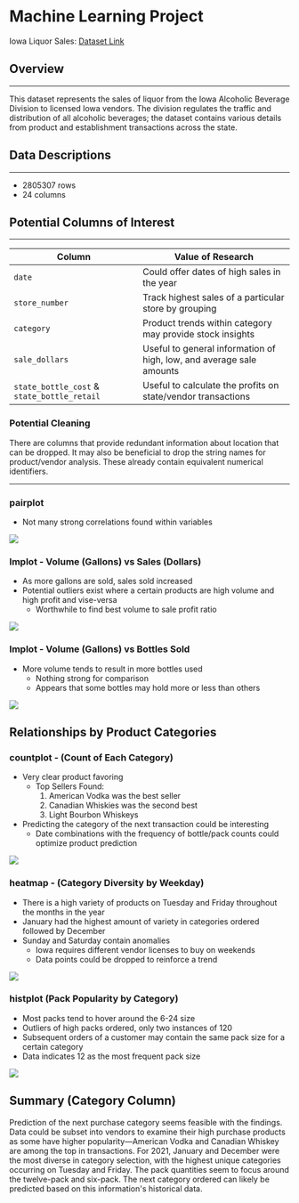 # Machine Learning Project
Iowa Liquor Sales: [Dataset Link](https://www.kaggle.com/datasets/gabrielramos87/iowa-sales-liquor-jan-2021jan-2022)

## Overview
-----------
This dataset represents the sales of liquor from the Iowa Alcoholic Beverage Division to licensed Iowa vendors. The division regulates the traffic and distribution of all alcoholic beverages; the dataset contains various details from product and establishment transactions across the state.  

## Data Descriptions
---------------
- 2805307 rows
- 24 columns

## Potential Columns of Interest
-----------------
| Column | Value of Research |
| ------- | -------- | 
| `date` | Could offer dates of high sales in the year |
| `store_number` | Track highest sales of a particular store by grouping |
| `category` | Product trends within category may provide stock insights |
| `sale_dollars` | Useful to general information of high, low, and average sale amounts |
| `state_bottle_cost` & `state_bottle_retail` | Useful to calculate the profits on state/vendor transactions |

### Potential Cleaning
There are columns that provide redundant information about location that can be dropped.
It may also be beneficial to drop the string names for product/vendor analysis. These already contain equivalent numerical identifiers.

-----------------
### pairplot
- Not many strong correlations found within variables

![](https://i.imgur.com/3JgBZa3.png)

### lmplot - Volume (Gallons) vs Sales (Dollars)
- As more gallons are sold, sales sold increased
- Potential outliers exist where a certain products are high volume and high profit and vise-versa
  - Worthwhile to find best volume to sale profit ratio

![](https://i.imgur.com/I5FPtfx.png)

### lmplot - Volume (Gallons) vs Bottles Sold
- More volume tends to result in more bottles used
  - Nothing strong for comparison
  - Appears that some bottles may hold more or less than others

![](https://i.imgur.com/xhmkw8B.png)

## Relationships by Product Categories
### countplot - (Count of Each Category)
- Very clear product favoring
  - Top Sellers Found:
    1. American Vodka was the best seller
    2. Canadian Whiskies was the second best
    3. Light Bourbon Whiskeys
- Predicting the category of the next transaction could be interesting
  - Date combinations with the frequency of bottle/pack counts could optimize product prediction

![](https://i.imgur.com/1Q0CnTz.png) 

### heatmap - (Category Diversity by Weekday)
- There is a high variety of products on Tuesday and Friday throughout the months in the year
- January had the highest amount of variety in categories ordered followed by December
- Sunday and Saturday contain anomalies
  - Iowa requires different vendor licenses to buy on weekends
  - Data points could be dropped to reinforce a trend

![](https://i.imgur.com/DLZ7pjn.png)

### histplot (Pack Popularity by Category)
- Most packs tend to hover around the 6-24 size
- Outliers of high packs ordered, only two instances of 120
- Subsequent orders of a customer may contain the same pack size for a certain category
- Data indicates 12 as the most frequent pack size

![](https://i.imgur.com/6Dvzq1e.png)

## Summary (Category Column)
Prediction of the next purchase category seems feasible with the findings. Data could be subset into vendors to examine their high purchase products as some have higher popularity—American Vodka and Canadian Whiskey are among the top in transactions. For 2021, January and December were the most diverse in category selection, with the highest unique categories occurring on Tuesday and Friday. The pack quantities seem to focus around the twelve-pack and six-pack. The next category ordered can likely be predicted based on this information's historical data.
